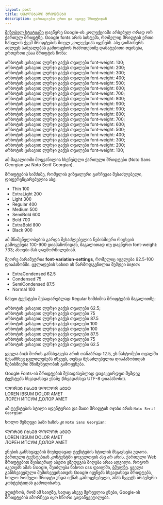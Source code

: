 ```yaml
---
layout: post
title: ᲪᲕᲐᲚᲔᲑᲐᲓᲘ ᲨᲠᲘᲤᲢᲔᲑᲘ
description: ვარიაციები ერთი და იგივე შრიფტიდან
---
```


[მეზობელ სტატიაში](https://pf.din.ge/articles/google-fonts/) დავწერე Google-ის კოლექციაში არსებულ ორად ორ ქართულ შრიფტზე. Google fonts არის სისტემა, რომელიც შრიფტის ერთი სახელის ქვეშ შრიფტების მთელ კოლექციას იყენებს. ასე დიზაინერს აძლევს საშუალებას გამიოყენოს რამოდენიმე დამატებითი თვისება, ერთერთი ესაა შრიფტის წონა:

<div class="noto-sans-georgian-w100"> არხოტის ცასავით ლურჯი გაქვს თვალები font-weight: 100; </div>
<div class="noto-sans-georgian-w200"> არხოტის ცასავით ლურჯი გაქვს თვალები font-weight: 200; </div>
<div class="noto-sans-georgian-w300"> არხოტის ცასავით ლურჯი გაქვს თვალები font-weight: 300; </div>
<div class="noto-sans-georgian-w400"> არხოტის ცასავით ლურჯი გაქვს თვალები font-weight: 400; </div>
<div class="noto-sans-georgian-w500"> არხოტის ცასავით ლურჯი გაქვს თვალები font-weight: 500; </div>
<div class="noto-sans-georgian-w600"> არხოტის ცასავით ლურჯი გაქვს თვალები font-weight: 600; </div>
<div class="noto-sans-georgian-w700"> არხოტის ცასავით ლურჯი გაქვს თვალები font-weight: 700; </div>
<div class="noto-sans-georgian-w800"> არხოტის ცასავით ლურჯი გაქვს თვალები font-weight: 800; </div>
<div class="noto-sans-georgian-w900"> არხოტის ცასავით ლურჯი გაქვს თვალები font-weight: 900; </div>
<div class="noto-serif-georgian-w900"> არხოტის ცასავით ლურჯი გაქვს თვალები font-weight: 900; </div>
<div class="noto-serif-georgian-w800"> არხოტის ცასავით ლურჯი გაქვს თვალები font-weight: 800; </div>
<div class="noto-serif-georgian-w700"> არხოტის ცასავით ლურჯი გაქვს თვალები font-weight: 700; </div>
<div class="noto-serif-georgian-w600"> არხოტის ცასავით ლურჯი გაქვს თვალები font-weight: 600; </div>
<div class="noto-serif-georgian-w500"> არხოტის ცასავით ლურჯი გაქვს თვალები font-weight: 500; </div>
<div class="noto-serif-georgian-w400"> არხოტის ცასავით ლურჯი გაქვს თვალები font-weight: 400; </div>
<div class="noto-serif-georgian-w300"> არხოტის ცასავით ლურჯი გაქვს თვალები font-weight: 300; </div>
<div class="noto-serif-georgian-w200"> არხოტის ცასავით ლურჯი გაქვს თვალები font-weight: 200; </div>
<div class="noto-serif-georgian-w100"> არხოტის ცასავით ლურჯი გაქვს თვალები font-weight: 100; </div>

ამ მაგალითში მოყვანილია ხსენებული ქართული შრიფტები (Noto Sans Georgian და Noto Serif Georgian).

შრიფტების სიმძიმე, რომელის ვიზუალური გარჩევაა შესაძლებელი, დიფერენცირებულია ასე:

  - Thin 100
  - ExtraLight 200
  - Light 300
  - Regular 400
  - Medium 500
  - SemiBold 600
  - Bold 700
  - ExtraBold 800
  - Black 900

  ამ მნიშვნელობების გარდა შესაძლებელია ნებისმიერი რიცხვის გამოყენება 100-900 დიაპაზონიდან, მაგალითად თუ დავწერთ font-weight: 733; ასოები მას დაემორჩილებიან.

 მეორე პარამეტრია **font-variation-settings**, რომელიც იცვლება 62.5-100 დიაპაზონში. ცვლადების სახით ის წარმოდგენილია შემდეი ბიჯით:

   - ExtraCondensed 62.5
   - Condensed 75
   - SemiCondensed 87.5
   - Normal 100

 ნახეთ ტექსტები შესადარებლად Regular სიმძიმის შრიფტების მაგალითზე:

<div class="noto-sans-georgian-v62"> არხოტის ცასავით ლურჯი გაქვს თვალები 62.5; </div>
<div class="noto-sans-georgian-v75"> არხოტის ცასავით ლურჯი გაქვს თვალები 75 </div>
<div class="noto-sans-georgian-v87"> არხოტის ცასავით ლურჯი გაქვს თვალები 87.5 </div>
<div class="noto-sans-georgian-v100"> არხოტის ცასავით ლურჯი გაქვს თვალები 100 </div>
<div class="noto-serif-georgian-v100"> არხოტის ცასავით ლურჯი გაქვს თვალები 100 </div>
<div class="noto-serif-georgian-v87"> არხოტის ცასავით ლურჯი გაქვს თვალები 87.5 </div>
<div class="noto-serif-georgian-v75"> არხოტის ცასავით ლურჯი გაქვს თვალები 75 </div>
<div class="noto-serif-georgian-v62.5"> არხოტის ცასავით ლურჯი გაქვს თვალები 62.5 </div>

ყველა ბიჯს შორის განსხვავება არის თანაბრად 12.5, ეს ნახტომები თვალში შესამჩნევ ცვლილებებს იწვევს, თუმცა შესაძლებელია დიაპაზონიდან ნებისმიერი მნიშვნელობის გამოყენება.

Google Fonts-ის შრიფტების შესაფასებლად დავაკვირდეთ შემდეგ ტექსტებს სხვადასხვა ენაზე (სხვადასხვა UTF-8 დიაპაზონი).

<div class="h1-serif">ᲚᲝᲠᲔᲜ ᲘᲑᲡᲣᲛ ᲓᲝᲚᲝᲠ ᲐᲛᲔᲢ</div>

<div class="h1-serif">LOREN IBSUM DOLOR AMET</div>

<div class="h1-serif">ЛОРЕН ИПСУМ ДОЛОР АМЕТ</div>

ამ ტექსტების სტილი იდენტურია და მათი შრიფტის ოჯახი არის `Noto Serif Georgian`

ხოლო შემდეგი სამი ხაზის კი `Noto Sans Georgian`:


<div class="h1-sans">ᲚᲝᲠᲔᲜ ᲘᲑᲡᲣᲛ ᲓᲝᲚᲝᲠ ᲐᲛᲔᲢ</div>

<div class="h1-sans">LOREN IBSUM DOLOR AMET</div>

<div class="h1-sans">ЛОРЕН ИПСУМ ДОЛОР АМЕТ</div>

ენების განსხვავების მიუხედავად ტექსტების სტილის მსგავსება უდაოა. ქართული ტექსტებიან კონტენტში ყოველთვის ასე არ არის. ქართული Web შრიფტებით მყისიერად ასეთი ეშედეგის მიღება არაა ადვილი. როგორ აკეთებს ამას Google, შეიძლება ნახოთ css ფაილში, [ბმულზე](https://fonts.googleapis.com/css2?family=Noto+Sans+Georgian:wdth,wght@62.5..100,100..900&family=Noto+Serif+Georgian:wght@100..900&display=swap). ყველა განსხვავებული შემთხვევისათვის Google იყენებს სხვადასხვა შრიფტებს, ხოლო რომელი შრიფტი უნდა იქნას გამოყენებული, ამას წყვეტს ბრაუზერი კონტენტიდან გამოდინარე.

ვფიქრობ, რომ ამ საიტზე, სადაც ასევე შერეულია ენები, Google-ის შრიფტების ამორჩევა იყო სწორი გადაწყვეტილება.


